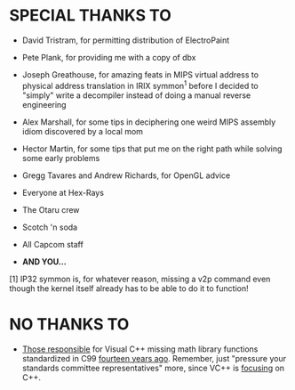 SPECIAL THANKS TO
=================
* David Tristram, for permitting distribution of ElectroPaint

* Pete Plank, for providing me with a copy of dbx
* Joseph Greathouse, for amazing feats in MIPS virtual address to physical
  address translation in IRIX symmon<sup>1</sup> before I decided to "simply"
  write a decompiler instead of doing a manual reverse engineering
* Alex Marshall, for some tips in deciphering one weird MIPS assembly idiom
  discovered by a local mom
* Hector Martin, for some tips that put me on the right path while solving some
  early problems
* Gregg Tavares and Andrew Richards, for OpenGL advice
* Everyone at Hex-Rays
* The Otaru crew
* Scotch 'n soda
* All Capcom staff
* **AND YOU...**

[1] IP32 symmon is, for whatever reason, missing a v2p command even though the
    kernel itself already has to be able to do it to function!

NO THANKS TO
============
* [Those responsible][herb] for Visual C++ missing math library
  functions standardized in C99 [fourteen years ago][c99].  Remember,
  just "pressure your standards committee representatives" more, since
  VC++ is [focusing][vc++] on C++.

[herb]: http://herbsutter.com/2012/05/03/reader-qa-what-about-vc-and-c99/
[c99]: http://en.wikipedia.org/wiki/C99
[vc++]: http://www.bfilipek.com/2013/12/c-status-at-end-of-2013.html
